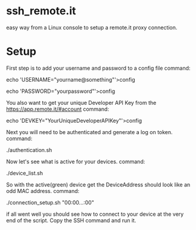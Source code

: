 # ssh_remote.it
easy way from a Linux console to setup a remote.it proxy connection.

# Setup

First step is to add your username and password to a config file
command:

echo 'USERNAME="yourname@something"'>config

echo 'PASSWORD="yourpassword"'>config

You also want to get your unique Developer API Key from the https://app.remote.it/#account
command:

echo 'DEVKEY="YourUniqueDeveloperAPIKey"'>config

Next you will need to be authenticated and generate a log on token.
command:

./authentication.sh

Now let's see what is active for your devices. 
command:

./device_list.sh

So with the active(green) device get the DeviceAddress should look like an odd MAC address.
command:

./connection_setup.sh "00:00...:00"

if all went well you should see how to connect to your device at the very end of the script. Copy the SSH command and run it.


